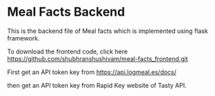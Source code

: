 # Meal Facts Backend

This is the backend file of Meal facts which is implemented using flask framework.

To download the frontend code, click here https://github.com/shubhranshushivam/meal-facts_frontend.git

First get an API token key from https://api.logmeal.es/docs/

then get an API token key from Rapid Key website of Tasty API.

